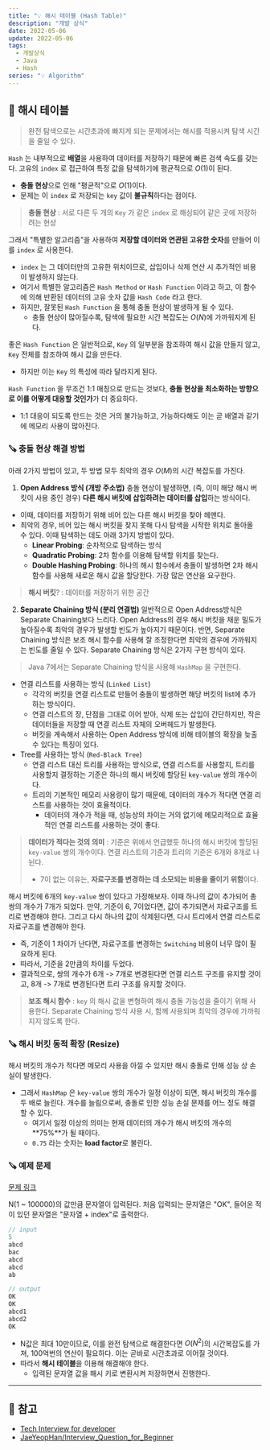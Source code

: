 ```yaml
---
title: "💡 해시 테이블 (Hash Table)"
description: "개발 상식"
date: 2022-05-06
update: 2022-05-06
tags:
  - 개발상식
  - Java
  - Hash
series: "💡 Algorithm"
---
```


## 🧷 해시 테이블
> 완전 탐색으로는 시간초과에 빠지게 되는 문제에서는 해시를 적용시켜 탐색 시간을 줄일 수 있다.

`Hash` 는 내부적으로 **배열**을 사용하여 데이터를 저장하기 때문에 빠른 검색 속도를 갖는다. 고유의 `index` 로 접근하여 특정 값을 탐색하기에 평균적으로 $O(1)$이 된다.
- **충돌 현상**으로 인해 "평균적"으로 $O(1)$이다.
- 문제는 이 `index` 로 저장되는 `key` 값이 **불규칙**하다는 점이다.

> **충돌 현상**
> : 서로 다른 두 개의 `Key` 가 같은 `index` 로 해싱되어 같은 곳에 저장하려는 현상

그래서 "특별한 알고리즘"을 사용하여 **저장할 데이터와 연관된 고유한 숫자**를 만들어 이를 `index` 로 사용한다.
- `index` 는 그 데이터만의 고유한 위치이므로, 삽입이나 삭제 연산 시 추가적인 비용이 발생하지 않는다.
- 여기서 특별한 알고리즘은 `Hash Method` or `Hash Function` 이라고 하고, 이 함수에 의해 반환된 데이터의 고유 숫자 값을 `Hash Code` 라고 한다.
- 하지만, 잘못된 `Hash Function` 을 통해 충돌 현상이 발생하게 될 수 있다.
  - 충돌 현상이 많아질수록, 탐색에 필요한 시간 복잡도는 $O(N)$에 가까워지게 된다.

좋은 `Hash Function` 은 일반적으로, `Key` 의 일부분을 참조하여 해시 값을 만들지 않고, `Key` 전체를 참조하여 해시 값을 만든다.
- 하지만 이는 `Key` 의 특성에 따라 달라지게 된다.

`Hash Function` 을 무조건 1:1 매칭으로 만드는 것보다, **충돌 현상을 최소화하는 방향으로 이를 어떻게 대응할 것인가**가 더 중요하다.
- 1:1 대응이 되도록 만드는 것은 거의 불가능하고, 가능하다해도 이는 곧 배열과 같기에 메모리 사용이 많아진다.

### 🪚 충돌 현상 해결 방법
아래 2가지 방법이 있고, 두 방법 모두 최악의 경우 $O(M)$의 시간 복잡도를 가진다.

1. **Open Address 방식 (개방 주소법)**
충돌 현상이 발생하면, (즉, 이미 해당 해시 버킷이 사용 중인 경우) **다른 해시 버킷에 삽입하려는 데이터를 삽입**하는 방식이다.
- 이때, 데이터를 저장하기 위해 비어 있는 다른 해시 버킷을 찾아 헤맨다. 
- 최악의 경우, 비어 있는 해시 버킷을 찾지 못해 다시 탐색을 시작한 위치로 돌아올 수 있다. 이때 탐색하는 데도 아래 3가지 방법이 있다.
  - **Linear Probing**: 순차적으로 탐색하는 방식
  - **Quadratic Probing**: 2차 함수를 이용해 탐색할 위치를 찾는다.
  - **Double Hashing Probing**: 하나의 해시 함수에서 충돌이 발생하면 2차 해시 함수를 사용해 새로운 해시 값을 할당한다. 가장 많은 연산을 요구한다.

> **해시 버킷**?
> : 데이터를 저장하기 위한 공간

2. **Separate Chaining 방식 (분리 연결법)**
일반적으로 Open Address방식은 Separate Chaining보다 느리다. Open Address의 경우 해시 버킷을 채운 밀도가 높아질수록 최악의 경우가 발생할 빈도가 높아지기 때문이다. 반면, Separate Chaining 방식은 보조 해시 함수를 사용해 잘 조정한다면 최악의 경우에 가까워지는 빈도를 줄일 수 있다. Separate Chaining 방식은 2가지 구현 방식이 있다.

> Java 7에서는 Separate Chaining 방식을 사용해 `HashMap` 을 구현한다.

- 연결 리스트를 사용하는 방식 (`Linked List`)
  - 각각의 버킷을 연결 리스트로 만들어 충돌이 발생하면 해당 버킷의 list에 추가하는 방식이다.
  - 연결 리스트의 장, 단점을 그대로 이어 받아, 삭제 또는 삽입이 간단하지만, 작은 데이터들을 저장할 때 연결 리스트 자체의 오버헤드가 발생한다.
  - 버킷을 계속해서 사용하는 Open Address 방식에 비해 테이블의 확장을 늦출 수 있다는 특징이 있다.
- Tree를 사용하는 방식 (`Red-Black Tree`)
  - 연결 리스트 대신 트리를 사용하는 방식으로, 연결 리스트를 사용할지, 트리를 사용할지 결정하는 기준은 하나의 해시 버킷에 할당된 `key-value` 쌍의 개수이다. 
  - 트리의 기본적인 메모리 사용량이 많기 때문에, 데이터의 개수가 적다면 연결 리스트를 사용하는 것이 효율적이다.
    - 데이터의 개수가 적을 때, 성능상의 차이는 거의 없기에 메모리적으로 효율적인 연결 리스트를 사용하는 것이 좋다.

> **데이터가 적다는 것의 의미**
> : 기준은 위에서 언급했듯 하나의 해시 버킷에 할당된 `key-value` 쌍의 개수이다. 연결 리스트의 기준과 트리의 기준은 6개와 8개로 나뉜다.
> - 7이 없는 이유는, **자료구조를 변경하는 데 소모되는 비용을 줄이기 위함**이다.

해시 버킷에 6개의 `key-value` 쌍이 있다고 가정해보자. 이때 하나의 값이 추가되어 총 쌍의 개수가 7개가 되었다. 만약, 기준이 6, 7이었다면, 값이 추가되면서 자료구조를 트리로 변경해야 한다. 그리고 다시 하나의 값이 삭제된다면, 다시 트리에서 연결 리스트로 자료구조를 변경해야 한다. 
- 즉, 기준이 1 차이가 난다면, 자료구조를 변경하는 `Switching` 비용이 너무 많이 필요하게 된다. 
- 따라서, 기준을 2만큼의 차이를 두었다.
- 결과적으로, 쌍의 개수가 6개 -> 7개로 변경된다면 연결 리스트 구조를 유지할 것이고, 8개 -> 7개로 변경된다면 트리 구조를 유지할 것이다.

> **보조 해시 함수**
> : `key` 의 해시 값을 변형하여 해시 충돌 가능성을 줄이기 위해 사용한다. Separate Chaining 방식 사용 시, 함께 사용되며 최악의 경우에 가까워지지 않도록 한다.

### 🪚 해시 버킷 동적 확장 (Resize)
해시 버킷의 개수가 적다면 메모리 사용을 아낄 수 있지만 해시 충돌로 인해 성능 상 손실이 발생한다.
- 그래서 `HashMap` 은 `key-value` 쌍의 개수가 일정 이상이 되면, 해시 버킷의 개수를 두 배로 늘린다. 개수를 늘림으로써, 충돌로 인한 성능 손실 문제를 어느 정도 해결할 수 있다.
  - 여기서 일정 이상의 의미는 현재 데이터의 개수가 해시 버킷의 개수의 **75%**가 될 때이다. 
  - `0.75` 라는 숫자는 **load factor**로 불린다.

### 🪚 예제 문제
[문제 링크](https://codeforces.com/contest/4/problem/C?f0a28=1)

N(1 ~ 100000)의 값만큼 문자열이 입력된다. 처음 입력되는 문자열은 "OK", 들어온 적이 있던 문자열은 "문자열 + index"로 출력한다.

```java
// input
5
abcd
bac
abcd
abcd
ab

// output
OK
OK
abcd1
abcd2
OK
```

- N값은 최대 10만이므로, 이를 완전 탐색으로 해결한다면 $O(N^2)$의 시간복잡도를 가져, 100억번의 연산이 필요하다. 이는 곧바로 시간초과로 이어질 것이다.
- 따라서 **해시 테이블**을 이용해 해결해야 한다. 
  - 입력된 문자열 값을 해시 키로 변환시켜 저장하면서 진행한다.
---

## 📕 참고
- [Tech Interview for developer](https://gyoogle.dev/blog/algorithm/Bubble%20Sort.html)
- [JaeYeopHan/Interview_Question_for_Beginner](https://github.com/JaeYeopHan/Interview_Question_for_Beginner/tree/master/DataStructure#hash-table)